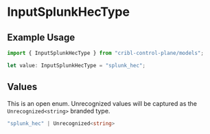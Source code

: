 # InputSplunkHecType

## Example Usage

```typescript
import { InputSplunkHecType } from "cribl-control-plane/models";

let value: InputSplunkHecType = "splunk_hec";
```

## Values

This is an open enum. Unrecognized values will be captured as the `Unrecognized<string>` branded type.

```typescript
"splunk_hec" | Unrecognized<string>
```